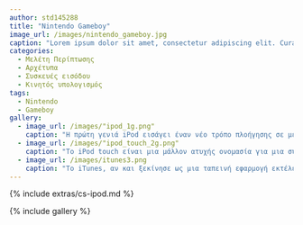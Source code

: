 ```yaml
---
author: std145288
title: "Nintendo Gameboy"
image_url: /images/nintendo_gameboy.jpg
caption: "Lorem ipsum dolor sit amet, consectetur adipiscing elit. Curabitur fringilla ipsum vulputate, dictum augue ultricies, tempor nisi. Mauris non viverra odio. Proin ut nisl laoreet, scelerisque lectus sed, tincidunt mauris. In ex quam, bibendum ac blandit eget, viverra et orci. Sed elit risus, dapibus at ligula et, viverra cursus velit. Sed hendrerit convallis ipsum, nec laoreet urna tincidunt in. Donec eros augue, egestas nec orci ut, posuere dictum tellus. Sed commodo aliquet augue feugiat tempor. Cras malesuada malesuada rhoncus. Proin non gravida enim, vel dapibus eros. Suspendisse sagittis mi ac justo tempus, vel rutrum purus rhoncus. Donec lacinia ultrices aliquam. Suspendisse non tincidunt sapien, vitae varius lacus. Etiam viverra, purus at scelerisque volutpat, urna mi tempor magna, eget tempus nunc quam a eros. Vivamus quis elit accumsan, interdum lacus id, ornare nunc."
categories:
  - Μελέτη Περίπτωσης
  - Αρχέτυπα
  - Συσκευές εισόδου
  - Κινητός υπολογισμός
tags:
  - Nintendo
  - Gameboy
gallery:
  - image_url: /images/"ipod_1g.png"
    caption: "Η πρώτη γενιά iPod εισάγει έναν νέο τρόπο πλοήγησης σε μεγάλες λίστες (μενού) αρχείων μουσικής, τον περιστρεφόμενο τροχό."
  - image_url: /images/"ipod_touch_2g.png"
    caption: "Το iPod touch είναι μια μάλλον ατυχής ονομασία για μια συσκευή που πλησιάζει ένα πλήρες iPhone αφού διαθέτει πολυαπτική διεπαφή, ασύρματη σύνδεση στο δίκτυο και δυνατότητα λήψης (download) νέων εφαρμογών. Του λείπει μόνο η δυνατότητα τηλεφωνικών κλήσεων."
  - image_url: /images/itunes3.png
    caption: "Το iTunes, αν και ξεκίνησε ως μια ταπεινή εφαρμογή εκτέλεσης μουσικών αρχείων και συγχρονισμού τους με το iPod, μετατράπηκε σε Δούρειο Ίππο για τη μεταφόρτωση εφαρμογών και τον συγχρονισμό με το οικοσύστημα των κινητών συσκευών χρήστη."
---
```


{% include extras/cs-ipod.md %}

{% include gallery %}
